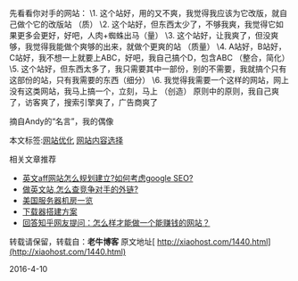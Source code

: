 先看看你对手的网站：
\1. 这个站好，用的又不爽，我觉得我应该为它改版，就自己做个它的改版站 （质）
\2. 这个站好，但东西太少了，不够我爽，我觉得它如果更多会更好，好吧，人肉+蜘蛛出马（量）
\3. 这个站好，让我爽了，但没爽够，我觉得我能做个爽够的出来，就做个更爽的站 （质量）
\4. A站好，B站好，C站好，我不想一上就要上ABC，好吧，我自己搞个D，包含ABC （整合，简化）
\5. 这个站好，但东西太多了，我只需要其中一部份，别的不需要，我就搞个只有这部份的站，只有我需要的东西（细分）
\6. 我觉得我需要一个这样的网站，网上没有这类网站，我马上搞一个，立刻，马上 （创造）
原则中的原则，我自己爽了，访客爽了，搜索引擎爽了，广告商爽了

摘自Andy的“名言”，我的偶像

本文标签:[网站优化](http://xiaohost.com/tag/%e7%bd%91%e7%ab%99%e4%bc%98%e5%8c%96) [网站内容选择](http://xiaohost.com/tag/%e7%bd%91%e7%ab%99%e5%86%85%e5%ae%b9%e9%80%89%e6%8b%a9)

相关文章推荐

- [英文aff网站怎么规划建立?如何考虑google SEO?](http://xiaohost.com/2467.html)
- [做英文站,怎么查竞争对手的外链?](http://xiaohost.com/2466.html)
- [美国服务器机房一览](http://xiaohost.com/1797.html)
- [下载器搭建方案](http://xiaohost.com/1739.html)
- [回答知乎网友提问：怎么样才能做一个能赚钱的网站？](http://xiaohost.com/1574.html)

转载请保留，转载自：**老牛博客**
原文地址[ http://xiaohost.com/1440.html](http://xiaohost.com/1440.html)

2016-4-10